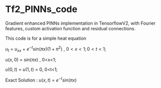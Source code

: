 # Tf2_PINNs_code
Gradient enhanced PINNs implementation in TensorflowV2, with Fourier features, custom activation function and residual connections.

This code is for a simple heat equation

$u_{t}$ = $u_{xx}$ + $e^{-t}sin(\pi x)(1+\pi^{2})$  ,         $0<x<1 ;  0<t<1$;

$u(x,0)$ = $sin(\pi x)$ , 0<x<1;

$u(0,t)$ =  $u(1,t)$ = $0$, 0<t<1;

Exact Solution : $u(x,t)$ = $e^{-t}sin(\pi x)$
